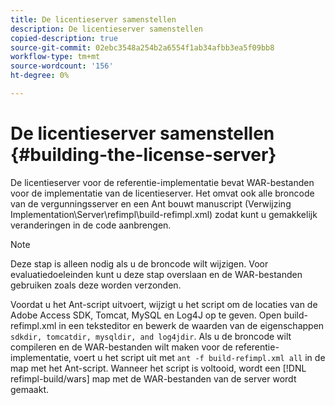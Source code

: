 ```yaml
---
title: De licentieserver samenstellen
description: De licentieserver samenstellen
copied-description: true
source-git-commit: 02ebc3548a254b2a6554f1ab34afbb3ea5f09bb8
workflow-type: tm+mt
source-wordcount: '156'
ht-degree: 0%

---
```


# De licentieserver samenstellen {#building-the-license-server}

De licentieserver voor de referentie-implementatie bevat WAR-bestanden voor de implementatie van de licentieserver. Het omvat ook alle broncode van de vergunningsserver en een Ant bouwt manuscript (Verwijzing Implementation\Server\refimpl\build-refimpl.xml) zodat kunt u gemakkelijk veranderingen in de code aanbrengen.

>[!NOTE]
>
>Deze stap is alleen nodig als u de broncode wilt wijzigen. Voor evaluatiedoeleinden kunt u deze stap overslaan en de WAR-bestanden gebruiken zoals deze worden verzonden.

Voordat u het Ant-script uitvoert, wijzigt u het script om de locaties van de Adobe Access SDK, Tomcat, MySQL en Log4J op te geven. Open build-refimpl.xml in een teksteditor en bewerk de waarden van de eigenschappen `sdkdir, tomcatdir, mysqldir, and log4jdir`. Als u de broncode wilt compileren en de WAR-bestanden wilt maken voor de referentie-implementatie, voert u het script uit met `ant -f build-refimpl.xml all` in de map met het Ant-script. Wanneer het script is voltooid, wordt een [!DNL refimpl-build/wars] map met de WAR-bestanden van de server wordt gemaakt.
